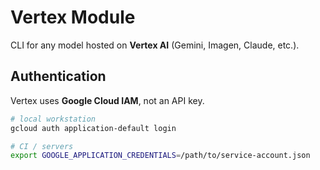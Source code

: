 # Vertex Module

CLI for any model hosted on **Vertex AI** (Gemini, Imagen, Claude, etc.).

## Authentication

Vertex uses **Google Cloud IAM**, not an API key.

```bash
# local workstation
gcloud auth application-default login

# CI / servers
export GOOGLE_APPLICATION_CREDENTIALS=/path/to/service-account.json
